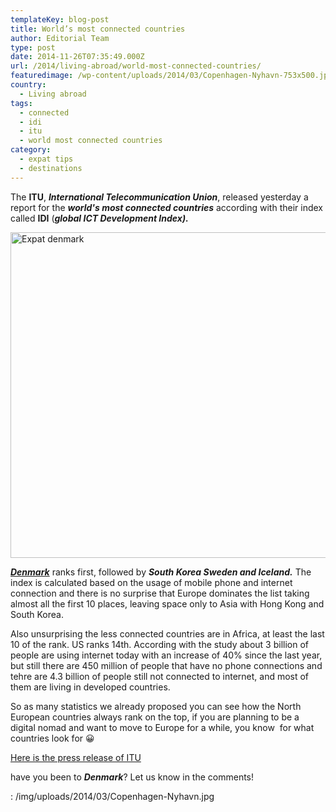 ```yaml
---
templateKey: blog-post
title: World’s most connected countries
author: Editorial Team
type: post
date: 2014-11-26T07:35:49.000Z
url: /2014/living-abroad/world-most-connected-countries/
featuredimage: /wp-content/uploads/2014/03/Copenhagen-Nyhavn-753x500.jpg
country:
  - Living abroad
tags:
  - connected
  - idi
  - itu
  - world most connected countries
category:
  - expat tips
  - destinations
---
```


The **ITU**, **_International Telecommunication Union_**, released yesterday a report for the _**world's most connected countries**_ according with their index called **IDI** (_**global ICT Development Index).**_<!--more-->

<img  src="/img/uploads/2014/03/Copenhagen-Nyhavn-1024x680.jpg" alt="Expat denmark" width="785" height="521" srcset="/img/uploads/2014/03/Copenhagen-Nyhavn-1024x680.jpg 1024w, /img/uploads/2014/03/Copenhagen-Nyhavn-300x199.jpg 300w, /img/uploads/2014/03/Copenhagen-Nyhavn-768x510.jpg 768w, /img/uploads/2014/03/Copenhagen-Nyhavn-753x500.jpg 753w, /img/uploads/2014/03/Copenhagen-Nyhavn.jpg 1200w" sizes="(max-width: 785px) 100vw, 785px" />

_<a title="Living in Denmark…surrounded by the Vikings!"  href="https://thexpatmagazine.com/thexpatmagazine-wp/2014/europe/living-denmark-surrounded-vikings/"  target="_blank" rel="noopener noreferrer"><strong>Denmark</strong></a>_ ranks first, followed by _**South Korea Sweden and Iceland.**_ The index is calculated based on the usage of mobile phone and internet connection and there is no surprise that Europe dominates the list taking almost all the first 10 places, leaving space only to Asia with Hong Kong and South Korea.

Also unsurprising the less connected countries are in Africa, at least the last 10 of the rank. US ranks 14th. According with the study about 3 billion of people are using internet today with an increase of 40% since the last year, but still there are 450 million of people that have no phone connections and tehre are 4.3 billion of people still not connected to internet, and most of them are living in developed countries.

So as many statistics we already proposed you can see how the North European countries always rank on the top, if you are planning to be a digital nomad and want to move to Europe for a while, you know  for what countries look for 😀

<a href="https://www.itu.int/net/pressoffice/press_releases/2014/68.aspx#.VHV_YYcSN5g"  target="_blank" rel="noopener noreferrer">Here is the press release of ITU</a>

have you been to _**Denmark**_? Let us know in the comments!

: /img/uploads/2014/03/Copenhagen-Nyhavn.jpg
